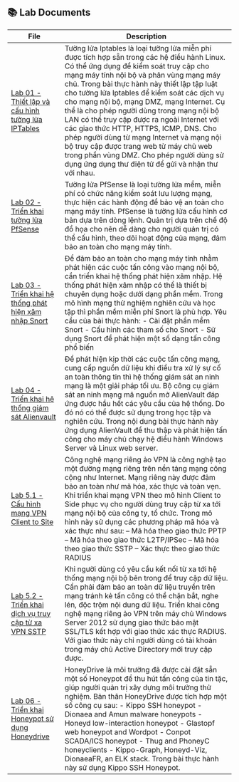 ## 📚 Lab Documents

| File | Description |
|------|-------------|
| [Lab 01 - Thiết lập và cấu hình tường lửa IPTables](Lab%2001.%20Thiết%20lập%20và%20cấu%20hình%20tường%20lửa%20IPTables%20-%20Nguyễn%20Hữu%20Văn.pdf) | Tường lửa Iptables là loại tường lửa miễn phí được tích hợp sẵn trong các hệ điều hành Linux. Có thể ứng dụng để kiểm soát truy cập cho mạng máy tính nội bộ và phân vùng mạng máy chủ.  Trong bài thực hành này thiết lập tập luật cho tường lửa Iptables để kiểm soát các dịch vụ cho mạng nội bộ, mạng DMZ, mạng Internet. Cụ thể là cho phép người dùng trong mạng nội bộ LAN có thể truy cập được ra ngoài Internet với các giao thức HTTP, HTTPS, ICMP, DNS. Cho phép người dùng từ mạng Internet và mạng nội bộ truy cập được trang web từ máy chủ web trong phần vùng DMZ. Cho phép người dùng sử dụng ứng dụng thư điện tử để gửi và nhận thư với nhau.|
| [Lab 02 - Triển khai tường lửa PfSense](Lab%2002.%20Triển%20khai%20tường%20lửa%20Pfsense%20-%20Nguyễn%20Hữu%20Văn.pdf) | Tường lửa PfSense là loại tường lửa mềm, miễn phí có chức năng kiểm soát lưu lượng mạng, thực hiện các hành động để bảo vệ an toàn cho mạng máy tính. PfSense là tường lửa cấu hình cơ bản dựa trên dòng lệnh. Quản trị dựa trên chế độ đồ họa cho nên dễ dàng cho người quản trị có thể cấu hình, theo dõi hoạt động của mạng, đảm bảo an toàn cho mạng máy tính. |
| [Lab 03 - Triển khai hệ thống phát hiện xâm nhập Snort](Lab%2003.%20Triển%20khai%20hệ%20thống%20phát%20hiện%20xâm%20nhập%20Snort%20-%20Nguyễn%20Hữu%20Văn.pdf) | Để đảm bảo an toàn cho mạng máy tính nhằm phát hiện các cuộc tấn công vào mạng nội bộ, cần triển khai hệ thống phát hiện xâm nhập. Hệ thống phát hiện xâm nhập có thể là thiết bị chuyên dụng hoặc dưới dạng phần mềm. Trong mô hình mạng thử nghiệm nghiên cứu và học tập thì phần mềm miễn phí Snort là phù hợp. Yêu cầu của bài thực hành: - Cài đặt phần mềm Snort - Cấu hình các tham số cho Snort - Sử dụng Snort để phát hiện một số dạng tấn công phổ biến |
| [Lab 04 - Triển khai hệ thống giám sát Alienvault](Lab%2004.%20Triển%20khai%20hệ%20thống%20giám%20sát%20Alienvault%20-%20Nguyễn%20Hữu%20Văn.pdf) | Để phát hiện kịp thời các cuộc tấn công mạng, cung cấp nguồn dữ liệu khi điều tra xử lý sự cố an toàn thông tin thì hệ thống giám sát an ninh mạng là một giải pháp tối ưu.  Bộ công cụ giám sát an ninh mạng mã nguồn mở AlienVault đáp ứng được hầu hết các yêu cầu của hệ thống. Do đó nó có thể được sử dụng trong học tập và nghiên cứu. Trong nội dung bài thực hành này ứng dụng AlienVault để thu thập và phát hiện tấn công cho máy chủ chạy hệ điều hành Windows Server và Linux web server.  |
| [Lab 5.1 - Cấu hình mạng VPN Client to Site](Lab%205.1.%20Cấu%20hình%20mạng%20VPN%20Client%20to%20Site%20-%20Nguyễn%20Hữu%20Văn.pdf) | Công nghệ mạng riêng ảo VPN là công nghệ tạo một đường mạng riêng trên nền tảng mạng công cộng như Internet. Mạng riêng này được đảm bảo an toàn như mã hóa, xác thực và toàn vẹn. Khi triển khai mạng VPN theo mô hình Client to Side phục vụ cho người dùng truy cập từ xa tới mạng nội bộ của công ty, tổ chức. Trong mô hình này sử dụng các phương pháp mã hóa và xác thực như sau: – Mã hóa theo giao thức PPTP – Mã hóa theo giao thức L2TP/IPSec – Mã hóa theo giao thức SSTP – Xác thực theo giao thức RADIUS |
| [Lab 5.2 - Triển khai dịch vụ truy cập từ xa VPN SSTP](Lab%205.2.%20Triển%20khai%20dịch%20vụ%20truy%20cập%20từ%20xa%20VPN%20SSTP%20-%20Nguyễn%20Hữu%20Văn.pdf) | Khi người dùng có yêu cầu kết nối từ xa tới hệ thống mạng nội bộ bên trong để truy cập dữ liệu. Cần phải đảm bảo an toàn dữ liệu truyền trên mạng tránh kẻ  tấn công có thể chặn bắt, nghe lén, độc trộm nội dung dữ liệu. Triển khai công nghệ mạng riêng ảo VPN trên máy chủ Windows Server 2012 sử dụng giao thức bảo mật SSL/TLS kết hợp với giao thức xác thực RADIUS. Với giao thức này chỉ người dùng có tài khoản trong máy chủ Active Directory mới truy cập được. |
| [Lab 06 - Triển khai Honeypot sử dụng Honeydrive](Lab%2006.%20Triển%20khai%20Honeypot%20sử%20dụng%20Honeydrive%20-%20Nguyễn%20Hữu%20Văn.pdf) | HoneyDrive là môi trường đã được cài đặt sẵn một số Honeypot để thu hút tấn công của tin tặc, giúp người quản trị xây dựng môi trường thử nghiệm. Bản thân HoneyDrive được tích hợp một số công cụ sau: - Kippo SSH honeypot - Dionaea and Amun malware honeypots - Honeyd low-interaction honeypot - Glastopf web honeypot and Wordpot - Conpot SCADA/ICS honeypot - Thug and PhoneyC honeyclients - Kippo-Graph, Honeyd-Viz, DionaeaFR, an ELK stack. Trong bài thực hành này sử dụng Kippo SSH Honeypot.  |
